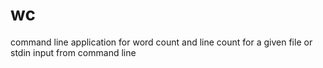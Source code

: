 # wc
command line application for word count and line count for a given file or stdin input from command line
